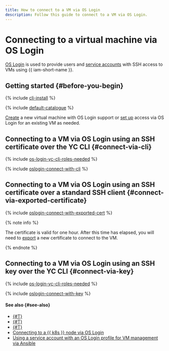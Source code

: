 ```yaml
---
title: How to connect to a VM via OS Login
description: Follow this guide to connect to a VM via OS Login.
---
```


# Connecting to a virtual machine via OS Login

[OS Login](../../../organization/concepts/os-login.md) is used to provide users and [service accounts](../../../iam/concepts/users/service-accounts.md) with SSH access to VMs using {{ iam-short-name }}.

## Getting started {#before-you-begin}

{% include [cli-install](../../../_includes/cli-install.md) %}

{% include [default-catalogue](../../../_includes/default-catalogue.md) %}

[Create](./os-login-create-vm.md) a new virtual machine with OS Login support or [set up](./enable-os-login.md) access via OS Login for an existing VM as needed.

## Connecting to a VM via OS Login using an SSH certificate over the YC CLI {#connect-via-cli}

{% include [os-login-yc-cli-roles-needed](../../../_includes/organization/os-login-yc-cli-roles-needed.md) %}

{% include [oslogin-connect-with-cli](../../../_includes/compute/oslogin-connect-with-cli.md) %}

## Connecting to a VM via OS Login using an SSH certificate over a standard SSH client {#connect-via-exported-certificate}

{% include [oslogin-connect-with-exported-cert](../../../_includes/compute/oslogin-connect-with-exported-cert.md) %}

{% note info %}

The certificate is valid for one hour. After this time has elapsed, you will need to [export](./os-login-export-certificate.md) a new certificate to connect to the VM.

{% endnote %}

## Connecting to a VM via OS Login using an SSH key over the YC CLI {#connect-via-key}

{% include [os-login-yc-cli-roles-needed](../../../_includes/organization/os-login-yc-cli-roles-needed.md) %}

{% include [oslogin-connect-with-key](../../../_includes/compute/oslogin-connect-with-key.md) %}

#### See also {#see-also}

* [{#T}](../../../organization/operations/os-login-access.md)
* [{#T}](../../../organization/operations/add-ssh.md)
* [{#T}](./os-login-export-certificate.md)
* [Connecting to a {{ k8s }} node via OS Login](../../../managed-kubernetes/operations/node-connect-oslogin.md)
* [Using a service account with an OS Login profile for VM management via Ansible](../../../tutorials/security/sa-oslogin-ansible.md)
